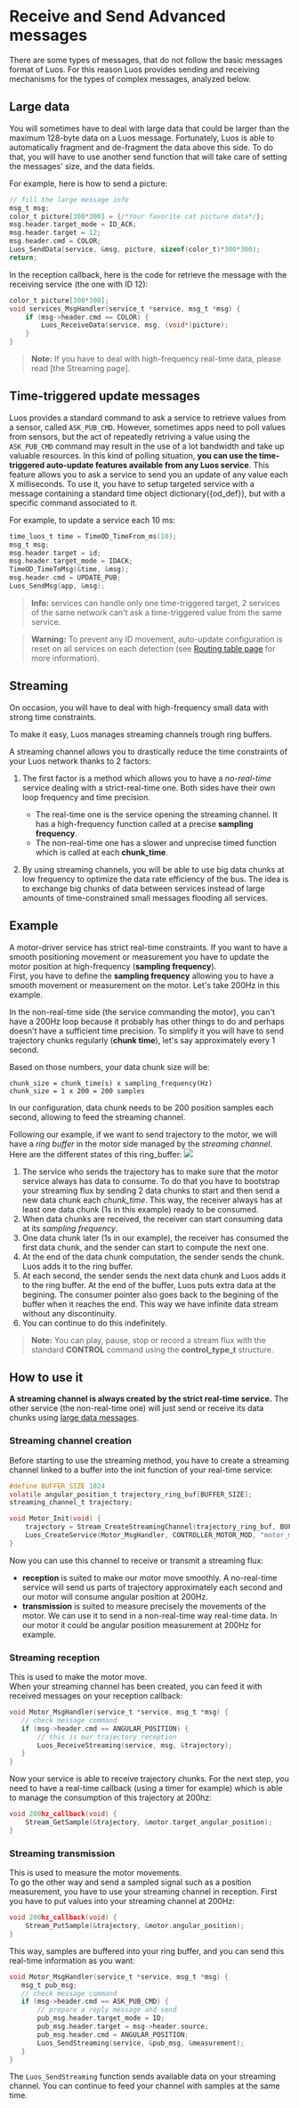 # Receive and Send Advanced messages

There are some types of messages, that do not follow the basic messages format of Luos. For this reason Luos provides sending and receiving mechanisms for the types of complex messages, analyzed below.

## Large data

You will sometimes have to deal with large data that could be larger than the maximum 128-byte data on a Luos message. Fortunately, Luos is able to automatically fragment and de-fragment the data above this side. To do that, you will have to use another send function that will take care of setting the messages' size, and the data fields.

For example, here is how to send a picture:

```c
// fill the large message info
msg_t msg;
color_t picture[300*300] = {/*Your favorite cat picture data*/};
msg.header.target_mode = ID_ACK;
msg.header.target = 12;
msg.header.cmd = COLOR;
Luos_SendData(service, &msg, picture, sizeof(color_t)*300*300);
return;
```

In the reception callback, here is the code for retrieve the message with the receiving service (the one with ID 12):

```c
color_t picture[300*300];
void services_MsgHandler(service_t *service, msg_t *msg) {
    if (msg->header.cmd == COLOR) {
        Luos_ReceiveData(service, msg, (void*)picture);
    }
}
```

> **Note:** If you have to deal with high-frequency real-time data, please read [the Streaming page].

## Time-triggered update messages

Luos provides a standard command to ask a service to retrieve values from a sensor, called `ASK_PUB_CMD`. However, sometimes apps need to poll values from sensors, but the act of repeatedly retriving a value using the `ASK_PUB_CMD` command may result in the use of a lot bandwidth and take up valuable resources.
In this kind of polling situation, **you can use the time-triggered auto-update features available from any Luos service**. This feature allows you to ask a service to send you an update of any value each X milliseconds.
To use it, you have to setup targeted service with a message containing a standard time <span className="cust_tooltip">object dictionary<span className="cust_tooltiptext">{{od_def}}</span></span>, but with a specific command associated to it.

For example, to update a service each 10 ms:

```C
time_luos_t time = TimeOD_TimeFrom_ms(10);
msg_t msg;
msg.header.target = id;
msg.header.target_mode = IDACK;
TimeOD_TimeToMsg(&time, &msg);
msg.header.cmd = UPDATE_PUB;
Luos_SendMsg(app, &msg);
```

> **Info:** services can handle only one time-triggered target, 2 services of the same network can't ask a time-triggered value from the same service.

> **Warning:** To prevent any ID movement, auto-update configuration is reset on all services on each detection (see [Routing table page](/luos-technology/node/topology.md) for more information).

## Streaming

On occasion, you will have to deal with high-frequency small data with strong time constraints.

To make it easy, Luos manages streaming channels trough ring buffers.

A streaming channel allows you to drastically reduce the time constraints of your Luos network thanks to 2 factors:

1.  The first factor is a method which allows you to have a _no-real-time_ service dealing with a strict-real-time one. Both sides have their own loop frequency and time precision.

    - The real-time one is the service opening the streaming channel. It has a high-frequency function called at a precise **sampling frequency**.
    - The non-real-time one has a slower and unprecise timed function which is called at each **chunk_time**.

2.  By using streaming channels, you will be able to use big data chunks at low frequency to optimize the data rate efficiency of the bus. The idea is to exchange big chunks of data between services instead of large amounts of time-constrained small messages flooding all services.

## Example

A motor-driver service has strict real-time constraints. If you want to have a smooth positioning movement or measurement you have to update the motor position at high-frequency (**sampling frequency**).<br/>
First, you have to define the **sampling frequency** allowing you to have a smooth movement or measurement on the motor. Let's take 200Hz in this example.

In the non-real-time side (the service commanding the motor), you can't have a 200Hz loop because it probably has other things to do and perhaps doesn't have a sufficient time precision. To simplify it you will have to send trajectory chunks regularly (**chunk time**), let's say approximately every 1 second.

Based on those numbers, your data chunk size will be:

```AsciiDoc
chunk_size = chunk_time(s) x sampling_frequency(Hz)
chunk_size = 1 x 200 = 200 samples
```

In our configuration, data chunk needs to be 200 position samples each second, allowing to feed the streaming channel.

Following our example, if we want to send trajectory to the motor, we will have a _ring buffer_ in the motor side managed by the _streaming channel_. Here are the different states of this ring_buffer:
<img src="/img/streaming.png"/>

1.  The service who sends the trajectory has to make sure that the motor service always has data to consume. To do that you have to bootstrap your streaming flux by sending 2 data chunks to start and then send a new data chunk each _chunk_time_.
    This way, the receiver always has at least one data chunk (1s in this example) ready to be consumed.
2.  When data chunks are received, the receiver can start consuming data at its _sampling frequency_.
3.  One data chunk later (1s in our example), the receiver has consumed the first data chunk, and the sender can start to compute the next one.
4.  At the end of the data chunk computation, the sender sends the chunk. Luos adds it to the ring buffer.
5.  At each second, the sender sends the next data chunk and Luos adds it to the ring buffer. At the end of the buffer, Luos puts extra data at the begining. The consumer pointer also goes back to the begining of the buffer when it reaches the end. This way we have infinite data stream without any discontinuity.
6.  You can continue to do this indefinitely.

> **Note:** You can play, pause, stop or record a stream flux with the standard **CONTROL** command using the **control_type_t** structure.

## How to use it

**A streaming channel is always created by the strict real-time service.** The other service (the non-real-time one) will just send or receive its data chunks using [large data messages](/docs/luos-technology/message/advanced-message#large-data).

### Streaming channel creation

Before starting to use the streaming method, you have to create a streaming channel linked to a buffer into the init function of your real-time service:

```c
#define BUFFER_SIZE 1024
volatile angular_position_t trajectory_ring_buf[BUFFER_SIZE];
streaming_channel_t trajectory;

void Motor_Init(void) {
    trajectory = Stream_CreateStreamingChannel(trajectory_ring_buf, BUFFER_SIZE, sizeof(angular_position_t));
    Luos_CreateService(Motor_MsgHandler, CONTROLLER_MOTOR_MOD, "motor_mod");
}
```

Now you can use this channel to receive or transmit a streaming flux:

- **reception** is suited to make our motor move smoothly. A no-real-time service will send us parts of trajectory approximately each second and our motor will consume angular position at 200Hz.
- **transmission** is suited to measure precisely the movements of the motor. We can use it to send in a non-real-time way real-time data. In our motor it could be angular position measurement at 200Hz for example.

### Streaming reception

This is used to make the motor move.<br/>
When your streaming channel has been created, you can feed it with received messages on your reception callback:

```C
void Motor_MsgHandler(service_t *service, msg_t *msg) {
   // check message command
   if (msg->header.cmd == ANGULAR_POSITION) {
       // this is our trajectory reception
       Luos_ReceiveStreaming(service, msg, &trajectory);
   }
}
```

Now your service is able to receive trajectory chunks. For the next step, you need to have a real-time callback (using a timer for example) which is able to manage the consumption of this trajectory at 200hz:

```C
void 200hz_callback(void) {
    Stream_GetSample(&trajectory, &motor.target_angular_position);
}
```

### Streaming transmission

This is used to measure the motor movements.<br/>
To go the other way and send a sampled signal such as a position measurement, you have to use your streaming channel in reception.
First you have to put values into your streaming channel at 200Hz:

```C
void 200hz_callback(void) {
    Stream_PutSample(&trajectory, &motor.angular_position);
}
```

This way, samples are buffered into your ring buffer, and you can send this real-time information as you want:

```C
void Motor_MsgHandler(service_t *service, msg_t *msg) {
   msg_t pub_msg;
   // check message command
   if (msg->header.cmd == ASK_PUB_CMD) {
       // prepare a reply message and send
       pub_msg.header.target_mode = ID;
       pub_msg.header.target = msg->header.source;
       pub_msg.header.cmd = ANGULAR_POSITION;
       Luos_SendStreaming(service, &pub_msg, &measurement);
   }
}
```

The `Luos_SendStreaming` function sends available data on your streaming channel. You can continue to feed your channel with samples at the same time.
